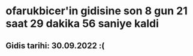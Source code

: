 # ofarukbicer'in gidisine son 8 gun 21 saat 29 dakika 56 saniye kaldi

## Gidis tarihi: 30.09.2022 :(
